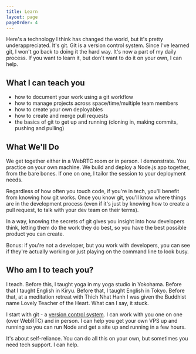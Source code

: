 ```yaml
---
title: Learn
layout: page
pageOrder: 4
---
```


Here's a technology I think has changed the world, but it's pretty underappreciated. It's git. Git is a version control system. Since I've learned git, I won't go back to doing it the hard way. It's now a part of my daily process. If you want to learn it, but don't want to do it on your own, I can help.

What I can teach you
--------------------

+ how to document your work using a git workflow
+ how to manage projects across space/time/multiple team members
+ how to create your own deployables
+ how to create and merge pull requests
+ the basics of git to get up and running (cloning in, making commits, pushing and pulling)

What We'll Do
-------------

We get together either in a WebRTC room or in person. I demonstrate. You practice on your own machine. We build and deploy a Node.js app together, from the bare bones. If one on one, I tailor the session to your deployment needs.

Regardless of how often you touch code, if you're in tech, you'll benefit from knowing how git works. Once you know git, you'll know where things are in the development process (even if it's just by knowing how to create a pull request, to talk with your dev team on their terms).

In a way, knowing the secrets of git gives you insight into how developers think, letting them do the work they do best, so you have the best possible product you can create.

Bonus: if you're not a developer, but you work with developers, you can see if they're actually working or just playing on the command line to look busy.

Who am I to teach you?
----------------------

I teach. Before this, I taught yoga in my yoga studio in Yokohama. Before that I taught English in Kiryu. Before that, I taught English in Tokyo. Before that, at a meditation retreat with Thich Nhat Hanh I was given the Buddhist name Lovely Teacher of the Heart. What can I say, it stuck.

I start with git - a [version control system](http://git-scm.com/). I can work with you one on one (over WebRTC) and in person. I can help you get your own VPS up and running so you can run Node and get a site up and running in a few hours. 

It's about self-reliance. You can do all this on your own, but sometimes you need tech support. I can help.